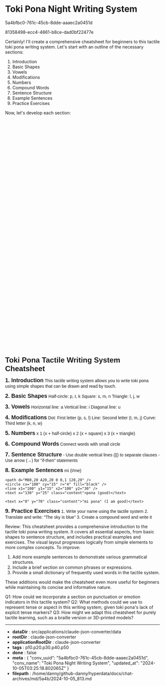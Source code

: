 # Toki Pona Night Writing System

5a4bfbc0-761c-45cb-8dde-aaaec2a0451d

81358498-ecc4-4861-b8ce-dad0bf22477e

 Certainly! I'll create a comprehensive cheatsheet for beginners to this tactile toki pona writing system. Let's start with an outline of the necessary sections:

1. Introduction
2. Basic Shapes
3. Vowels
4. Modifications
5. Numbers
6. Compound Words
7. Sentence Structure
8. Example Sentences
9. Practice Exercises

Now, let's develop each section:

<antArtifact identifier="toki-pona-tactile-cheatsheet" type="image/svg+xml" title="Toki Pona Tactile Writing System Cheatsheet">
<svg viewBox="0 0 800 1200" xmlns="http://www.w3.org/2000/svg">
  <style>
    text { font-family: Arial, sans-serif; }
    .title { font-size: 24px; font-weight: bold; }
    .section { font-size: 18px; font-weight: bold; }
    .content { font-size: 14px; }
  </style>
  
  <!-- Title -->
  <text x="400" y="30" text-anchor="middle" class="title">Toki Pona Tactile Writing System Cheatsheet</text>

  <!-- 1. Introduction -->
  <text x="20" y="70" class="section">1. Introduction</text>
  <text x="20" y="90" class="content">This tactile writing system allows you to write toki pona using simple shapes that can be drawn and read by touch.</text>

  <!-- 2. Basic Shapes -->
  <text x="20" y="130" class="section">2. Basic Shapes</text>
  <g transform="translate(20, 150)" stroke="black" stroke-width="2" fill="none">
    <path d="M0,20 A20,20 0 0,1 40,20" />
    <text x="50" y="25" class="content">Half-circle: p, t, k</text>
    <rect x="0" y="40" width="40" height="40" />
    <text x="50" y="65" class="content">Square: s, m, n</text>
    <path d="M0,120 L20,80 L40,120" />
    <text x="50" y="105" class="content">Triangle: l, j, w</text>
  </g>

  <!-- 3. Vowels -->
  <text x="20" y="300" class="section">3. Vowels</text>
  <g transform="translate(20, 320)" stroke="black" stroke-width="2">
    <line x1="0" y1="0" x2="40" y2="0" />
    <text x="50" y="5" class="content">Horizontal line: a</text>
    <line x1="20" y1="20" x2="20" y2="60" />
    <text x="50" y="45" class="content">Vertical line: i</text>
    <line x1="0" y1="80" x2="40" y2="120" />
    <text x="50" y="105" class="content">Diagonal line: u</text>
  </g>

  <!-- 4. Modifications -->
  <text x="400" y="70" class="section">4. Modifications</text>
  <g transform="translate(400, 90)" stroke="black" stroke-width="2" fill="none">
    <path d="M0,20 A20,20 0 0,1 40,20" />
    <circle cx="20" cy="15" r="4" fill="black" />
    <text x="50" y="25" class="content">Dot: First letter (p, s, l)</text>
    <rect x="0" y="40" width="40" height="40" />
    <line x1="10" y1="50" x2="30" y2="70" />
    <text x="50" y="65" class="content">Line: Second letter (t, m, j)</text>
    <path d="M0,120 L20,80 L40,120" />
    <path d="M10,110 A10,10 0 0,1 30,110" stroke="black" fill="none" />
    <text x="50" y="105" class="content">Curve: Third letter (k, n, w)</text>
  </g>

  <!-- 5. Numbers -->
  <text x="400" y="230" class="section">5. Numbers</text>
  <g transform="translate(400, 250)" stroke="black" stroke-width="2" fill="none">
    <text x="0" y="5" font-size="16">x</text>
    <path d="M20,0 A20,20 0 0,1 60,0" />
    <text x="70" y="5" class="content">1 (x + half-circle)</text>
    <text x="0" y="45" font-size="16">x</text>
    <rect x="20" y="20" width="40" height="40" />
    <text x="70" y="45" class="content">2 (x + square)</text>
    <text x="0" y="85" font-size="16">x</text>
    <path d="M20,100 L40,60 L60,100" />
    <text x="70" y="85" class="content">3 (x + triangle)</text>
  </g>

  <!-- 6. Compound Words -->
  <text x="20" y="470" class="section">6. Compound Words</text>
  <g transform="translate(20, 490)" stroke="black" stroke-width="2" fill="none">
    <path d="M0,20 A20,20 0 0,1 40,20" />
    <circle cx="50" cy="20" r="5" />
    <rect x="60" y="0" width="40" height="40" />
    <text x="110" y="25" class="content">Connect words with small circle</text>
  </g>

  <!-- 7. Sentence Structure -->
  <text x="20" y="560" class="section">7. Sentence Structure</text>
  <text x="20" y="580" class="content">- Use double vertical lines (||) to separate clauses</text>
  <text x="20" y="600" class="content">- Use arrow (→) for "if-then" statements</text>

  <!-- 8. Example Sentences -->
  <text x="400" y="470" class="section">8. Example Sentences</text>
  <g transform="translate(400, 490)" stroke="black" stroke-width="2" fill="none">
    <path d="M0,20 A20,20 0 0,1 40,20" />
    <circle cx="20" cy="15" r="4" fill="black" />
    <line x1="15" y1="30" x2="25" y2="30" />
    <text x="50" y="25" class="content">mi (I/me)</text>
    
    <path d="M80,20 A20,20 0 0,1 120,20" />
    <circle cx="100" cy="15" r="4" fill="black" />
    <line x1="100" y1="15" x2="100" y2="30" />
    <text x="130" y="25" class="content">pona (good)</text>
    
    <text x="0" y="70" class="content">"mi pona" (I am good)</text>
  </g>

  <!-- 9. Practice Exercises -->
  <text x="20" y="650" class="section">9. Practice Exercises</text>
  <text x="20" y="670" class="content">1. Write your name using the tactile system</text>
  <text x="20" y="690" class="content">2. Translate and write: "The sky is blue"</text>
  <text x="20" y="710" class="content">3. Create a compound word and write it</text>
</svg>
</antArtifact>

Review:
This cheatsheet provides a comprehensive introduction to the tactile toki pona writing system. It covers all essential aspects, from basic shapes to sentence structure, and includes practical examples and exercises. The visual layout progresses logically from simple elements to more complex concepts. To improve:

1. Add more example sentences to demonstrate various grammatical structures.
2. Include a brief section on common phrases or expressions.
3. Provide a small dictionary of frequently used words in the tactile system.

These additions would make the cheatsheet even more useful for beginners while maintaining its concise and informative nature.

Q1: How could we incorporate a section on punctuation or emotion indicators in this tactile system?
Q2: What methods could we use to represent tense or aspect in this writing system, given toki pona's lack of explicit tense markers?
Q3: How might we adapt this cheatsheet for purely tactile learning, such as a braille version or 3D-printed models?

---

* **dataDir** : src/applications/claude-json-converter/data
* **rootDir** : claude-json-converter
* **applicationRootDir** : claude-json-converter
* **tags** : p10.p20.p30.p40.p50
* **done** : false
* **meta** : {
  "conv_uuid": "5a4bfbc0-761c-45cb-8dde-aaaec2a0451d",
  "conv_name": "Toki Pona Night Writing System",
  "updated_at": "2024-10-05T03:25:18.802065Z"
}
* **filepath** : /home/danny/github-danny/hyperdata/docs/chat-archives/md/5a4b/2024-10-05_813.md